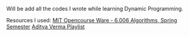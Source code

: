 Will be add all the codes I wrote while learning Dynamic Programming.

Resources I used:
[MIT Opencourse Ware - 6.006 Algorithms, Spring Semester](https://youtube.com/playlist?list=PLZES21J5RvsHOeSW9Vrvo0EEc2juNe3tX)
[Aditya Verma Playlist](https://youtube.com/playlist?list=PL_z_8CaSLPWekqhdCPmFohncHwz8TY2Go)
